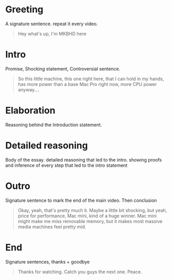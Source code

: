 # Greeting
A signature sentence. repeat it every video.

> Hey what's up, I'm MKBHD here

# Intro
Promise, Shocking statement, Controversial sentence. 

> So this little machine, this one right here, that I can hold in my hands, has more power than a base Mac Pro right now, more CPU power anyway....

# Elaboration
Reasoning behind the Introduction statement. 

# Detailed reasoning 
Body of the essay. detailed reasoning that led to the intro. showing proofs and inference of every step that led to the intro statement

# Outro
Signature sentence to mark the end of the main video. Then conclusion

> Okay, yeah, that's pretty much it.
> Maybe a little bit shocking, but yeah, price for performance, Mac mini, kind of a huge winner.
> Mac mini might make me miss removable memory, but it makes most massive media machines feel pretty mid.

# End
Signature sentences, thanks + goodbye 

> Thanks for watching.
> Catch you guys the next one.
> Peace.
